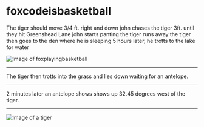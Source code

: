 # foxcodeisbasketball
The tiger should move 3/4 ft. right and down 
john chases the tiger 3ft. until they hit Greenshead Lane
john starts panting
the tiger runs away
the tiger then goes to the den where he is sleeping
5 hours later, he trotts to the lake for water

![Image of foxplayingbasketball](https://hussazuh000.github.io/foxcodeisbasketball/foxbasketball.jpg)
***
The tiger then trotts into the grass and lies down waiting for an antelope.
***
2 minutes later an antelope shows shows up 32.45 degrees west of the tiger.
***
![Image of a tiger](https://hussazuh000.github.io/foxcodeisbasketball/d5f71a1025f36493026c10360319c198.jpg)
